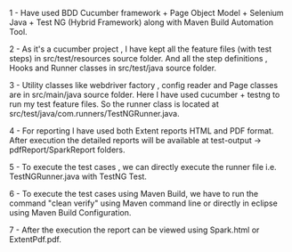 1 - Have used BDD Cucumber framework + Page Object Model + Selenium Java + Test NG (Hybrid Framework) along with Maven Build Automation Tool.

2 - As it's a cucumber project , I have kept all the feature files (with test steps) in src/test/resources source folder. And all the step definitions , Hooks and Runner classes in src/test/java source folder.

3 - Utility classes like webdriver factory , config reader and Page classes are in src/main/java source folder.
Here I have used cucumber + testng to run my test feature files. So the runner class is located at src/test/java/com.runners/TestNGRunner.java.

4 - For reporting I have used both Extent reports HTML and PDF format. After execution the detailed reports will be available at test-output -> pdfReport/SparkReport folders.

5 - To execute the test cases , we can directly execute the runner file i.e. TestNGRunner.java with TestNG Test.

6 - To execute the test cases using Maven Build, we have to run the command "clean verify" using Maven command line or directly in eclipse using Maven Build Configuration.

7 - After the execution the report can be viewed using Spark.html or ExtentPdf.pdf.
